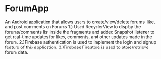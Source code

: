# ForumApp
An Android application that allows users to create/view/delete forums, like, and post comments on Forums 
1.) Used RecyclerView to display the forums/comments list inside the fragments and added Snapshot listener to get real-time updates for likes, comments, and other updates made in the forum. 
2.)Firebase authentication is used to implement the login and signup feature of this application. 
3.)Firebase Firestore is used to store/retrieve forum data.
